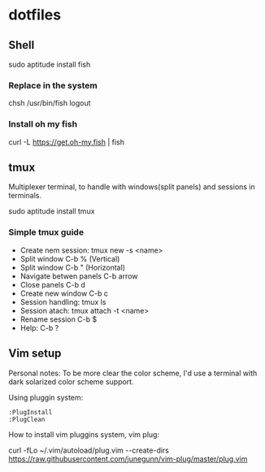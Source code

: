 # dotfiles

## Shell
sudo aptitude install fish

### Replace in the system
chsh /usr/bin/fish
logout

### Install oh my fish
curl -L https://get.oh-my.fish | fish

## tmux
Multiplexer terminal, to handle with windows(split panels) and sessions in terminals.

sudo aptitude install tmux

### Simple tmux guide

  * Create nem session: tmux new -s \<name\>
  * Split window C-b % (Vertical)
  * Split window C-b " (Horizontal)
  * Navigate betwen panels C-b arrow
  * Close panels C-b d
  * Create new window C-b c
  * Session handling: tmux ls
  * Session atach: tmux  attach -t \<name\>
  * Rename session C-b $
  * Help: C-b ?

## Vim setup
Personal notes:
To be more clear the color scheme, I'd use a terminal with dark solarized color scheme support.

Using pluggin system:
```
:PlugInstall
:PlugClean
```

How to install vim pluggins system, vim plug:

curl -fLo ~/.vim/autoload/plug.vim --create-dirs https://raw.githubusercontent.com/junegunn/vim-plug/master/plug.vim
